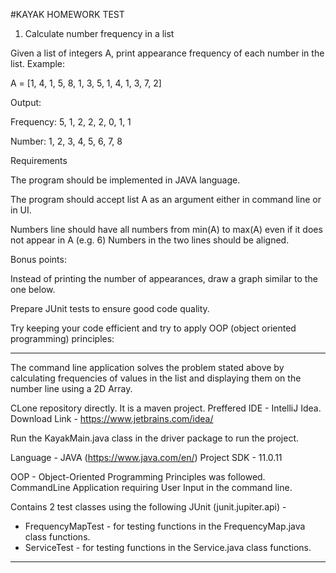 #KAYAK HOMEWORK TEST

1. Calculate number frequency in a list

Given a list of integers A, print appearance frequency of each number in the list. Example:

A = [1, 4, 1, 5, 8, 1, 3, 5, 1, 4, 1, 3, 7, 2]

Output:

Frequency: 5, 1, 2, 2, 2, 0, 1, 1

Number: 1, 2, 3, 4, 5, 6, 7, 8



Requirements

The program should be implemented in JAVA language.

The program should accept list A as an argument either in command line or in UI.

Numbers line should have all numbers from min(A) to max(A) even if it does not appear in A (e.g. 6) Numbers in the two lines should be aligned.

Bonus points:

Instead of printing the number of appearances, draw a graph similar to the one below.

Prepare JUnit tests to ensure good code quality.

Try keeping your code efficient and try to apply OOP (object oriented programming) principles:

______________________________________________________________________________________________________________________________________________________________________

The command line application solves the problem stated above by calculating frequencies of values in the list and displaying them on the number line using a 2D Array.

CLone repository directly. It is a maven project. Preffered IDE - IntelliJ Idea. 
Download Link - https://www.jetbrains.com/idea/

Run the KayakMain.java class in the driver package to run the project.

Language - JAVA (https://www.java.com/en/)
Project SDK - 11.0.11

OOP - Object-Oriented Programming Principles was followed.
CommandLine Application requiring User Input in the command line.

Contains 2 test classes using the following JUnit (junit.jupiter.api) - 

* FrequencyMapTest - for testing functions in the FrequencyMap.java class functions.
* ServiceTest - for testing functions in the Service.java class functions.
_______________________________________________________________________________________________________________________________________________________________________
